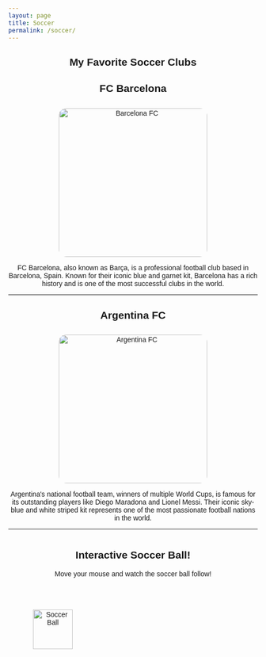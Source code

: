 ```yaml
---
layout: page 
title: Soccer
permalink: /soccer/
---
```

 <!-- Soccer Club Section -->
<section id="soccer-clubs">
  <h1>My Favorite Soccer Clubs</h1>
  
  <!-- Barcelona Club -->
  <div id="barcelona">
    <h2>FC Barcelona</h2>
    <img src="{{site.baseurl}}/images/barca.png" alt="Barcelona FC" style="width: 300px;">
    <p>FC Barcelona, also known as Barça, is a professional football club based in Barcelona, Spain. Known for their iconic blue and garnet kit, Barcelona has a rich history and is one of the most successful clubs in the world.</p>
  </div>
  
  <hr>

  <!-- Argentina FC -->
  <div id="argentina-fc">
    <h2>Argentina FC</h2>
    <img src="{{site.baseurl}}/images/argentina.jpg" alt="Argentina FC" style="width: 300px;">
    <p>Argentina's national football team, winners of multiple World Cups, is famous for its outstanding players like Diego Maradona and Lionel Messi. Their iconic sky-blue and white striped kit represents one of the most passionate football nations in the world.</p>
  </div>
</section>

<hr>

<!-- Cool Interactive Soccer Feature -->
<section id="cool-feature">
  <h2>Interactive Soccer Ball!</h2>
  <p>Move your mouse and watch the soccer ball follow!</p>

  <!-- Soccer Ball Animation -->
  <div id="soccer-ball-container">
    <img src="{{site.baseurl}}/images/soccer-ball.png" id="soccer-ball" alt="Soccer Ball" style="position: absolute; width: 80px; top: 50px; left: 50px;">
  </div>
</section>

<!-- Add Custom CSS for Styling -->
<style>
  /* General Styles */
  #soccer-clubs {
    text-align: center;
    font-family: Arial, sans-serif;
  }

  #soccer-clubs img {
    border-radius: 15px;
    margin-top: 10px;
  }

  #cool-feature {
    text-align: center;
    margin-top: 40px;
    font-family: Arial, sans-serif;
  }

  /* Soccer Ball Animation */
  #soccer-ball-container {
    height: 300px;
    position: relative;
  }

  #soccer-ball {
    transition: transform 0.1s linear;
  }
</style>

<!-- Add JavaScript for Soccer Ball Animation -->
<script>
  const soccerBall = document.getElementById('soccer-ball');

  // Event listener to track mouse movement
  document.addEventListener('mousemove', function(event) {
    const x = event.clientX - 40; // Offset by half the ball's width
    const y = event.clientY - 40; // Offset by half the ball's height

    // Move the soccer ball to follow the mouse
    soccerBall.style.transform = `translate(${x}px, ${y}px)`;
  });
</script>

 <script src="https://utteranc.es/client.js"
        repo="nighthawkcoders/zafeer_2025"
        issue-term="title"
        label="blogpost-comment"
        theme="github-light"
        crossorigin="anonymous"
        async>
</script>
